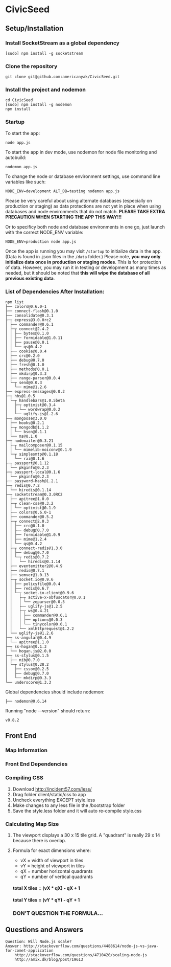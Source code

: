 # CivicSeed

## Setup/Installation

### Install SocketStream as a global dependency

    [sudo] npm install -g socketstream

### Clone the repository

    git clone git@github.com:americanyak/CivicSeed.git

### Install the project and nodemon

    cd CivicSeed
    [sudo] npm install -g nodemon
    npm install

### Startup

To start the app:

    node app.js

To start the app in dev mode, use nodemon for node file monitoring and autobuild:

    nodemon app.js

To change the node or database environment settings, use command line variables like such:

    NODE_ENV=development ALT_DB=testing nodemon app.js

Please be very careful about using alternate databases (especially on production or staging) as data protections are not yet in place when using databases and node environments that do not match. **PLEASE TAKE EXTRA PRECAUTION WHEN STARTING THE APP THIS WAY!!!**

Or to specificy both node and database environments in one go, just launch with the correct NODE_ENV variable: 

    NODE_ENV=production node app.js

Once the app is running you may visit `/startup` to initialize data in the app. (Data is found in .json files in the `/data` folder.) Please note, **you may only initialize data once in production or staging modes**. This is for protection of data. However, you may run it in testing or development as many times as needed, but it should be noted that **this will wipe the database of all previous existing data**.

### List of Dependencies After Installation:

    npm list
    ├── colors@0.6.0-1 
    ├── connect-flash@0.1.0 
    ├── consolidate@0.3.1 
    ├─┬ express@3.0.0rc2 
    │ ├── commander@0.6.1 
    │ ├─┬ connect@2.4.2 
    │ │ ├── bytes@0.1.0 
    │ │ ├── formidable@1.0.11 
    │ │ ├── pause@0.0.1 
    │ │ └── qs@0.4.2 
    │ ├── cookie@0.0.4 
    │ ├── crc@0.2.0 
    │ ├── debug@0.7.0 
    │ ├── fresh@0.1.0 
    │ ├── methods@0.0.1 
    │ ├── mkdirp@0.3.3 
    │ ├── range-parser@0.0.4 
    │ └─┬ send@0.0.3 
    │   └── mime@1.2.6 
    ├── express-messages@0.0.2 
    ├─┬ hbs@1.0.5 
    │ └─┬ handlebars@1.0.5beta 
    │   ├─┬ optimist@0.3.4 
    │   │ └── wordwrap@0.0.2 
    │   └── uglify-js@1.2.6 
    ├─┬ mongoose@3.0.0 
    │ ├── hooks@0.2.1 
    │ ├─┬ mongodb@1.1.2 
    │ │ └── bson@0.1.1 
    │ └── ms@0.1.0 
    ├─┬ nodemailer@0.3.21 
    │ ├─┬ mailcomposer@0.1.15 
    │ │ └── mimelib-noiconv@0.1.9 
    │ └─┬ simplesmtp@0.1.18 
    │   └── rai@0.1.6 
    ├─┬ passport@0.1.12 
    │ └── pkginfo@0.2.3 
    ├─┬ passport-local@0.1.6 
    │ └── pkginfo@0.2.3 
    ├── password-hash@1.2.1 
    ├─┬ redis@0.7.2 
    │ └── hiredis@0.1.14 
    ├─┬ socketstream@0.3.0RC2 
    │ ├── apitree@1.0.0 
    │ ├─┬ clean-css@0.3.2 
    │ │ └── optimist@0.1.9 
    │ ├── colors@0.6.0-1 
    │ ├── commander@0.5.2 
    │ ├─┬ connect@2.0.3 
    │ │ ├── crc@0.1.0 
    │ │ ├── debug@0.7.0 
    │ │ ├── formidable@1.0.9 
    │ │ ├── mime@1.2.4 
    │ │ └── qs@0.4.2 
    │ ├─┬ connect-redis@1.3.0 
    │ │ ├── debug@0.7.0 
    │ │ └─┬ redis@0.7.2 
    │ │   └── hiredis@0.1.14 
    │ ├── eventemitter2@0.4.9 
    │ ├── redis@0.7.1 
    │ ├── semver@1.0.13 
    │ ├─┬ socket.io@0.9.6 
    │ │ ├── policyfile@0.0.4 
    │ │ ├── redis@0.6.7 
    │ │ └─┬ socket.io-client@0.9.6 
    │ │   ├─┬ active-x-obfuscator@0.0.1 
    │ │   │ └── zeparser@0.0.5 
    │ │   ├── uglify-js@1.2.5 
    │ │   ├─┬ ws@0.4.21 
    │ │   │ ├── commander@0.6.1 
    │ │   │ ├── options@0.0.3 
    │ │   │ └── tinycolor@0.0.1 
    │ │   └── xmlhttprequest@1.2.2 
    │ └── uglify-js@1.2.6 
    ├─┬ ss-angular@0.4.9 
    │ └── apitree@1.1.0 
    ├─┬ ss-hogan@0.1.3 
    │ └── hogan.js@2.0.0 
    ├─┬ ss-stylus@0.1.5 
    │ ├── nib@0.7.0 
    │ └─┬ stylus@0.28.2 
    │   ├── cssom@0.2.5 
    │   ├── debug@0.7.0 
    │   └── mkdirp@0.3.3 
    └── underscore@1.3.3 

Global dependencies should include nodemon:

    ├── nodemon@0.6.14 

Running "node --version" should return:

    v0.8.2

## Front End

### Map Information

### Front End Dependencies

### Compiling CSS

1. Download http://incident57.com/less/
2. Drag folder client/static/css to app
3. Uncheck everything EXCEPT style.less
4. Make changes to any less file in the /bootstrap folder
5. Save the style.less folder and it will auto re-compile style.css

### Calculating Map Size

1. The viewport displays a 30 x 15 tile grid.  A "quadrant" is really 29 x 14 because there is overlap.  

2. Formula for exact dimensions where: 
    - vX = width of viewport in tiles
    - vY = height of viewport in tiles
    - qX = number horizontal quadrants
    - qY = number of vertical quadrants

    #### total X tiles = (vX * qX) - qX + 1
    #### total Y tiles = (vY * qY) - qY + 1

    ### DON'T QUESTION THE FORMULA...

## Questions and Answers

    Question: Will Node.js scale?
    Answer: http://stackoverflow.com/questions/4488614/node-js-vs-java-for-comet-application
        http://stackoverflow.com/questions/4710420/scaling-node-js
        http://amix.dk/blog/post/19613